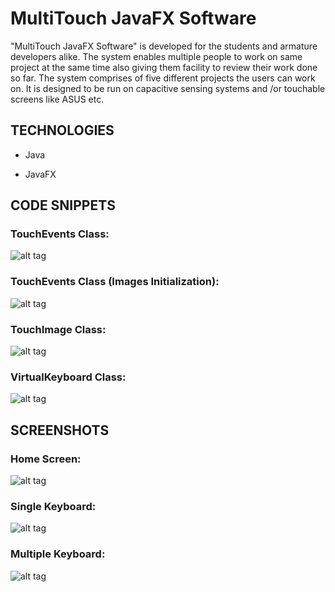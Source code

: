 # MultiTouch JavaFX Software
"MultiTouch JavaFX Software" is developed for the students and armature developers alike. The system enables multiple people to work on same project at the same time also giving them facility to review their work done so far. The system comprises of five different projects the users can work on. It is designed to be run on capacitive sensing systems and /or touchable screens like ASUS etc.


## TECHNOLOGIES ##

- Java

- JavaFX


## CODE SNIPPETS ##

### TouchEvents Class: ###

![alt tag](https://cloud.githubusercontent.com/assets/21244627/20662596/d435967e-b575-11e6-9c47-c0dac158fe4e.PNG)

### TouchEvents Class (Images Initialization): ###

![alt tag](https://cloud.githubusercontent.com/assets/21244627/20662595/d434331a-b575-11e6-83fb-98501fc61901.PNG)

### TouchImage Class: ###

![alt tag](https://cloud.githubusercontent.com/assets/21244627/20662594/d4319bd2-b575-11e6-81d0-9770b874c2d4.PNG)

### VirtualKeyboard Class: ###

![alt tag](https://cloud.githubusercontent.com/assets/21244627/20662597/d4370932-b575-11e6-92cd-9e759a195a61.PNG)


## SCREENSHOTS ##

### Home Screen: ###

![alt tag](https://cloud.githubusercontent.com/assets/21244627/20662540/9b6d9fe4-b575-11e6-8206-86908ae8f4b0.png)

### Single Keyboard: ###

![alt tag](https://cloud.githubusercontent.com/assets/21244627/20662541/9ba8db04-b575-11e6-9d75-cdcd6b6d9044.png)

### Multiple Keyboard: ###

![alt tag](https://cloud.githubusercontent.com/assets/21244627/20662539/9b684a9e-b575-11e6-8c5c-b2f8b470f89f.png)